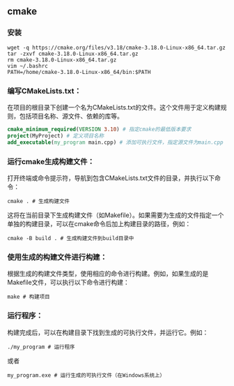 ## cmake


### 安装
``` shell
wget -q https://cmake.org/files/v3.18/cmake-3.18.0-Linux-x86_64.tar.gz
tar -zxvf cmake-3.18.0-Linux-x86_64.tar.gz
rm cmake-3.18.0-Linux-x86_64.tar.gz
vim ~/.bashrc
PATH=/home/cmake-3.18.0-Linux-x86_64/bin:$PATH
```

### 编写CMakeLists.txt：
在项目的根目录下创建一个名为CMakeLists.txt的文件。这个文件用于定义构建规则，包括项目名称、源文件、依赖的库等。

``` cmake
cmake_minimum_required(VERSION 3.10) # 指定cmake的最低版本要求
project(MyProject) # 定义项目名称
add_executable(my_program main.cpp) # 添加可执行文件，指定源文件为main.cpp
```

### 运行cmake生成构建文件：
打开终端或命令提示符，导航到包含CMakeLists.txt文件的目录，并执行以下命令：

``` shell
cmake . # 生成构建文件
```

这将在当前目录下生成构建文件（如Makefile）。如果需要为生成的文件指定一个单独的构建目录，可以在cmake命令后加上构建目录的路径，例如：

``` shell
cmake -B build . # 生成构建文件到build目录中
```

### 使用生成的构建文件进行构建：
根据生成的构建文件类型，使用相应的命令进行构建。例如，如果生成的是Makefile文件，可以执行以下命令进行构建：

``` shell
make # 构建项目
```

### 运行程序：
构建完成后，可以在构建目录下找到生成的可执行文件，并运行它。例如：
``` shell
./my_program # 运行程序
```
或者
``` shell
my_program.exe # 运行生成的可执行文件（在Windows系统上）
```
